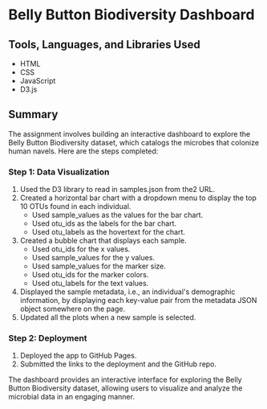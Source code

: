# Belly Button Biodiversity Dashboard

## Tools, Languages, and Libraries Used
- HTML
- CSS
- JavaScript
- D3.js

## Summary
The assignment involves building an interactive dashboard to explore the Belly Button Biodiversity dataset, which catalogs the microbes that colonize human navels. Here are the steps completed:

### Step 1: Data Visualization
1. Used the D3 library to read in samples.json from the2 URL.
2. Created a horizontal bar chart with a dropdown menu to display the top 10 OTUs found in each individual.
   - Used sample_values as the values for the bar chart.
   - Used otu_ids as the labels for the bar chart.
   - Used otu_labels as the hovertext for the chart.
3. Created a bubble chart that displays each sample.
   - Used otu_ids for the x values.
   - Used sample_values for the y values.
   - Used sample_values for the marker size.
   - Used otu_ids for the marker colors.
   - Used otu_labels for the text values.
4. Displayed the sample metadata, i.e., an individual's demographic information, by displaying each key-value pair from the metadata JSON object somewhere on the page.
5. Updated all the plots when a new sample is selected.

### Step 2: Deployment
1. Deployed the app to GitHub Pages.
2. Submitted the links to the deployment and the GitHub repo.

The dashboard provides an interactive interface for exploring the Belly Button Biodiversity dataset, allowing users to visualize and analyze the microbial data in an engaging manner.
